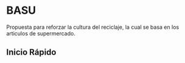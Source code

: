 # BASU

Propuesta para reforzar la cultura del reciclaje, la cual se basa en los articulos de supermercado.

## Inicio Rápido

